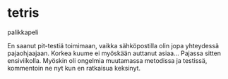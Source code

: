 

tetris
======

palikkapeli

En saanut pit-testiä toimimaan, vaikka sähköpostilla olin jopa yhteydessä pajaohjaajaan. 
Korkea kuume ei myöskään auttanut asiaa... Pajassa sitten ensiviikolla. 
Myöskin oli ongelmia muutamassa metodissa ja testissä, kommentoin ne nyt kun en ratkaisua keksinyt. 
